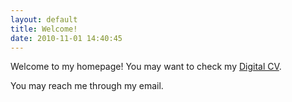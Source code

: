 ```yaml
---
layout: default
title: Welcome!
date: 2010-11-01 14:40:45
---
```


Welcome to my homepage! You may want to check my [Digital CV](/home/digital-cv).



You may reach me through my email.
